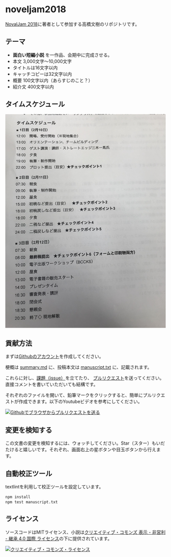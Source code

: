 # noveljam2018

[NovalJam 2018](https://www.noveljam.org)に著者として参加する高橋文樹のリポジトリです。

## テーマ

- **面白い短編小説** を一作品、会期中に完成させる。
- 本文 3,000文字〜10,000文字
- タイトルは16文字以内
- キャッチコピーは32文字以内
- 概要 100文字以内（あらすじのこと？）
- 紹介文 400文字以内

## タイムスケジュール

![タイムテーブル](https://raw.githubusercontent.com/fumikito/noveljam2018/master/img/schedule-image.jpg)

## 貢献方法

まずは[Githubのアカウント](https://www.google.co.jp/url?sa=t&rct=j&q=&esrc=s&source=web&cd=9&cad=rja&uact=8&ved=0ahUKEwjv0cSR443ZAhWDS7wKHRadALoQFghgMAg&url=https%3A%2F%2Fgithub.com%2Fjoin&usg=AOvVaw0H9TK-nu7JfXaoNeNMgJEk)を作成してください。

梗概は [summary.md](https://github.com/fumikito/noveljam2018/blob/master/summary.md) に、投稿本文は [manuscript.txt](https://github.com/fumikito/noveljam2018/blob/master/manuscript.txt) に、記載されます。

これらに対し、[課題（issue）](https://github.com/fumikito/noveljam2018/issues)を立てたり、 [プルリクエスト](https://github.com/fumikito/noveljam2018/pulls)を送ってください。直接コメントを書いていただいても結構です。

それぞれのファイルを開いて、鉛筆マークをクリックすると、簡単にプルリクエストが作成できます。以下のYoutubeビデオを参考にしてください。

[![Githubでブラウザからプルリクエストを送る](https://img.youtube.com/vi/zzDQ2bVDOCI/0.jpg)](https://www.youtube.com/watch?v=zzDQ2bVDOCI)


## 変更を検知する

この文書の変更を検知するには、ウォッチしてください。Star（スター）もいだたけると嬉しいです。それぞれ、画面右上の星ボタンや目玉ボタンから行えます。

## 自動校正ツール

textlintを利用して校正ツールを設定しています。

```
npm install
npm test manuscript.txt
```

## ライセンス

ソースコードはMITライセンス、小説は<a rel="license" href="http://creativecommons.org/licenses/by-nc-sa/4.0/">クリエイティブ・コモンズ 表示 - 非営利 - 継承 4.0 国際 ライセンス</a>の下に提供されています。

<a rel="license" href="http://creativecommons.org/licenses/by-nc-sa/4.0/"><img alt="クリエイティブ・コモンズ・ライセンス" style="border-width:0" src="https://i.creativecommons.org/l/by-nc-sa/4.0/80x15.png" /></a>
